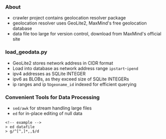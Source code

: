 ### About
- crawler project contains geolocation resolver package
- geolocation resolver uses GeoLite2, MaxMind's free geolocation database
- data file too large for version control, download from MaxMind's official site

### load_geodata.py
- GeoLite2 stores network address in CIDR format
- Load into database as network address range `ipstart`-`ipend`
- ipv4 addresses as SQLite INTEGER
- ipv6 as BLOBs, as they exceed size of SQLite INTEGERs
- ip ranges and ip to`geoname_id` indexed for efficient querying

### Convenient Tools for Data Processing
- `sed/awk` for stream handling large files
- `ed` for in-place editing of null data
```
<!-- example -->
> ed datafile
> g/^[^,]*,,$/d
```